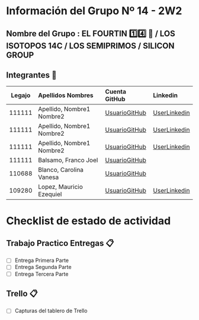 # Información del Grupo Nº 14 - 2W2


## Nombre del Grupo : EL FOURTIN :one::four: :muscle: / LOS ISOTOPOS 14C / LOS SEMIPRIMOS / SILICON GROUP


## Integrantes :busts_in_silhouette:

| Legajo| Apellidos Nombres  | Cuenta GitHub | Linkedin
| :------: | :-------- | :-------- | :-------- |
| 111111 | Apellido, Nombre1 Nombre2 |[UsuarioGitHub](https://github.com/xxxx)|[UserLinkedin](https://ar.linkedin.com/)|
| 111111 | Apellido, Nombre1 Nombre2 |[UsuarioGitHub](https://github.com/xxxx)|[UserLinkedin](https://ar.linkedin.com/)|
| 111111 | Apellido, Nombre1 Nombre2 |[UsuarioGitHub](https://github.com/xxxx)|[UserLinkedin](https://ar.linkedin.com/)|
| 111111 | Balsamo, Franco Joel |[UsuarioGitHub](https://github.com/109921-FrancoBalsamo-2w2)
| 110688 | Blanco, Carolina Vanesa |[UsuarioGitHub](https://github.com/1106882w2BlancoCarolina)||
| 109280 | Lopez, Mauricio Ezequiel |[UsuarioGitHub](https://github.com/MauricioLopez-109280)|[UserLinkedin](https://ar.linkedin.com/)|

# Checklist de estado de actividad

## Trabajo Practico Entregas :clipboard:
- [ ] Entrega Primera Parte
- [ ] Entrega Segunda Parte
- [ ] Entrega Tercera Parte

## Trello :clipboard:
- [ ] Capturas del tablero de Trello
